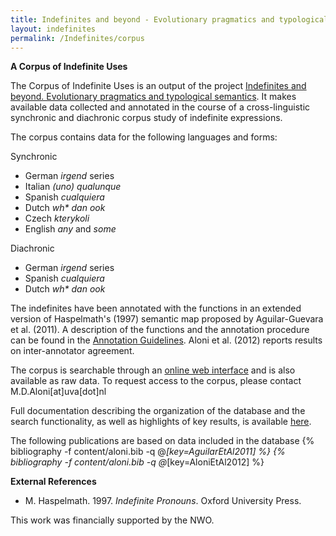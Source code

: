 ```yaml
---
title: Indefinites and beyond - Evolutionary pragmatics and typological semantics
layout: indefinites
permalink: /Indefinites/corpus
---
```

**A Corpus of Indefinite Uses**

The Corpus of Indefinite Uses is an output of the project [Indefinites and beyond. Evolutionary pragmatics and typological semantics](/Indefinites).  It makes available data collected and annotated in the course of a cross-linguistic synchronic and diachronic corpus study of indefinite expressions. 

The corpus contains data for the following languages and forms:

Synchronic 
- German *irgend* series
- Italian *(uno) qualunque*
- Spanish *cualquiera*
- Dutch *wh\* dan ook*
- Czech *kterykoli*
- English *any* and *some*

Diachronic
- German *irgend* series
- Spanish *cualquiera*
- Dutch *wh\* dan ook*

The indefinites have been annotated with the functions in an extended  version of  Haspelmath's (1997) semantic map proposed by Aguilar-Guevara et al. (2011). A description of the functions and the annotation procedure can be found in the [Annotation Guidelines](/resources/indefinites-annotation-guidelines.pdf). Aloni et al. (2012)  reports results on inter-annotator agreement. 

The corpus is searchable through an [online web interface](https://osf.io/z2j9e/)  and is also available as raw data. To request access to the corpus, please contact M.D.Aloni[at]uva[dot]nl

Full documentation describing the organization of the database and the search functionality, as well as highlights of key results, is available [here](/resources/indefinites-documentation.pdf). 

The following publications are based on data included in the database
{% bibliography -f content/aloni.bib -q @*[key=AguilarEtAl2011] %}
{% bibliography -f content/aloni.bib -q @*[key=AloniEtAl2012] %}

**External References**
- M. Haspelmath. 1997. *Indefinite Pronouns*. Oxford University Press.

This work was financially supported by the NWO.
